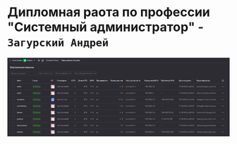 # Дипломная раота по профессии "Системный администратор" - `Загурский Андрей`

![image](https://github.com/Anders1994/Diplom/blob/main/ScreenShots/%D0%A1%D0%BA%D1%80%D0%B8%D0%BD%201.png)